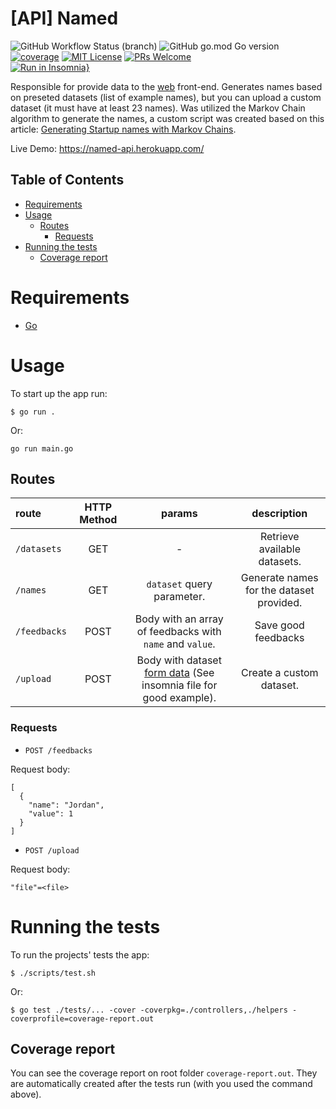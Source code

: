 # [API] Named
![GitHub Workflow Status (branch)](https://img.shields.io/github/workflow/status/DiegoVictor/named-api/Go/main?style=flat-square)
![GitHub go.mod Go version](https://img.shields.io/github/go-mod/go-version/diegovictor/named-api?style=flat-square)
[![coverage](https://img.shields.io/codecov/c/gh/DiegoVictor/named-api?logo=codecov&style=flat-square)](https://codecov.io/gh/DiegoVictor/named-api)
[![MIT License](https://img.shields.io/badge/license-MIT-green?style=flat-square)](https://raw.githubusercontent.com/DiegoVictor/named-api/main/LICENSE)
[![PRs Welcome](https://img.shields.io/badge/PRs-welcome-brightgreen.svg?style=flat-square)](http://makeapullrequest.com)<br>
[![Run in Insomnia}](https://insomnia.rest/images/run.svg)](https://insomnia.rest/run/?label=Named&uri=https%3A%2F%2Fraw.githubusercontent.com%2FDiegoVictor%2Fnamed-api%2Fmain%2FInsomnia_2022-01-30.json)

Responsible for provide data to the [web](https://github.com/DiegoVictor/named-web) front-end. Generates names based on preseted datasets (list of example names), but you can upload a custom dataset (it must have at least 23 names). Was utilized the Markov Chain algorithm to generate the names, a custom script was created based on this article: [Generating Startup names with Markov Chains](https://towardsdatascience.com/generating-startup-names-with-markov-chains-2a33030a4ac0).

Live Demo: https://named-api.herokuapp.com/

## Table of Contents
* [Requirements](#requirements)
* [Usage](#usage)
  * [Routes](#routes)
    * [Requests](#requests)
* [Running the tests](#running-the-tests)
  * [Coverage report](#coverage-report)

# Requirements
* [Go](https://go.dev/)

# Usage
To start up the app run:
```
$ go run .
```
Or:
```
go run main.go
```

## Routes
|route|HTTP Method|params|description
|:---|:---:|:---:|:---:
|`/datasets`|GET| - |Retrieve available datasets.
|`/names`|GET|`dataset` query parameter.|Generate names for the dataset provided.
|`/feedbacks`|POST|Body with an array of feedbacks with `name` and `value`.|Save good feedbacks
|`/upload`|POST|Body with dataset [form data](https://developer.mozilla.org/docs/Web/API/FormData) (See insomnia file for good example).|Create a custom dataset.


### Requests
* `POST /feedbacks`

Request body:
```
[
  {
    "name": "Jordan",
    "value": 1
  }
]
```

* `POST /upload`

Request body:
```
"file"=<file>
```

# Running the tests
To run the projects' tests the app:
```shell
$ ./scripts/test.sh
```
Or:
```shell
$ go test ./tests/... -cover -coverpkg=./controllers,./helpers -coverprofile=coverage-report.out
```

## Coverage report
You can see the coverage report on root folder `coverage-report.out`. They are automatically created after the tests run (with you used the command above).
